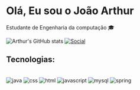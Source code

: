 
<h1>Olá, Eu sou o João Arthur</h1>
<p>Estudante de Engenharia da computação 🎓</p>

![Arthur's GitHub stats](https://github-readme-stats.vercel.app/api?username=Arthur-olive&show_icons=true&theme=transparent)
[![Social](https://img.shields.io/badge/LinkedIn-0077B5?style=for-the-badge&logo=linkedin&logoColor=white)](https://www.linkedin.com/feed/)

## Tecnologias:

<div style="display: inline_block"><br/>
    <img align="center" alt="java" src="https://img.shields.io/badge/Java-ED8B00?style=for-the-badge&logo=openjdk&logoColor=white">
    <img align="center" alt="css" src="https://img.shields.io/badge/CSS3-1572B6?style=for-the-badge&logo=css3&logoColor=white">
    <img align="center" alt="html" src="https://img.shields.io/badge/HTML5-E34F26?style=for-the-badge&logo=html5&logoColor=white">
    <img align="center" alt="javascript" src="https://img.shields.io/badge/JavaScript-F7DF1E?style=for-the-badge&logo=javascript&logoColor=black">
    <img align="center" alt="mysql" src="https://img.shields.io/badge/MySQL-00000F?style=for-the-badge&logo=mysql&logoColor=white">
    <img align="center" alt="spring" src="https://img.shields.io/badge/Spring-6DB33F?style=for-the-badge&logo=spring&logoColor=white">
</div>  
